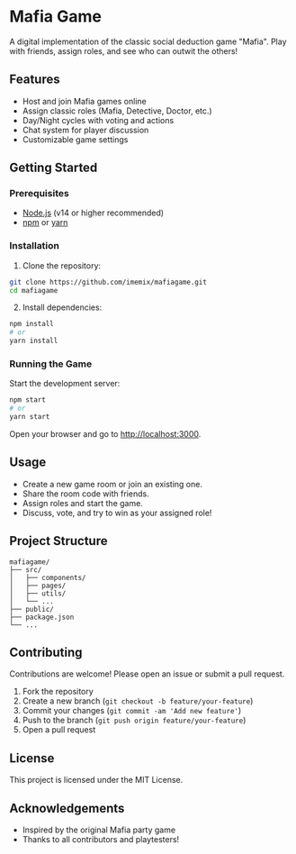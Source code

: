 # Mafia Game

A digital implementation of the classic social deduction game "Mafia". Play with friends, assign roles, and see who can outwit the others!

## Features

- Host and join Mafia games online
- Assign classic roles (Mafia, Detective, Doctor, etc.)
- Day/Night cycles with voting and actions
- Chat system for player discussion
- Customizable game settings

## Getting Started

### Prerequisites

- [Node.js](https://nodejs.org/) (v14 or higher recommended)
- [npm](https://www.npmjs.com/) or [yarn](https://yarnpkg.com/)

### Installation

1. Clone the repository:
```sh
git clone https://github.com/imemix/mafiagame.git
cd mafiagame
```

2. Install dependencies:
```sh
npm install
# or
yarn install
```

### Running the Game

Start the development server:

```sh
npm start
# or
yarn start
```

Open your browser and go to [http://localhost:3000](http://localhost:3000).

## Usage

- Create a new game room or join an existing one.
- Share the room code with friends.
- Assign roles and start the game.
- Discuss, vote, and try to win as your assigned role!

## Project Structure

```
mafiagame/
├── src/
│   ├── components/
│   ├── pages/
│   ├── utils/
│   └── ...
├── public/
├── package.json
└── ...
```

## Contributing

Contributions are welcome! Please open an issue or submit a pull request.

1. Fork the repository
2. Create a new branch (`git checkout -b feature/your-feature`)
3. Commit your changes (`git commit -am 'Add new feature'`)
4. Push to the branch (`git push origin feature/your-feature`)
5. Open a pull request

## License

This project is licensed under the MIT License.

## Acknowledgements

- Inspired by the original Mafia party game
- Thanks to all contributors and playtesters!

